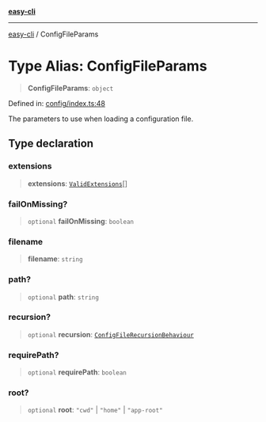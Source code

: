 [**easy-cli**](../README.md)

***

[easy-cli](../globals.md) / ConfigFileParams

# Type Alias: ConfigFileParams

> **ConfigFileParams**: `object`

Defined in: [config/index.ts:48](https://github.com/patrickeaton/easy-cli/blob/74d97c3fa8c354b7b3193533a1494ff778ae7a99/src/config/index.ts#L48)

The parameters to use when loading a configuration file.

## Type declaration

### extensions

> **extensions**: [`ValidExtensions`](ValidExtensions.md)[]

### failOnMissing?

> `optional` **failOnMissing**: `boolean`

### filename

> **filename**: `string`

### path?

> `optional` **path**: `string`

### recursion?

> `optional` **recursion**: [`ConfigFileRecursionBehaviour`](ConfigFileRecursionBehaviour.md)

### requirePath?

> `optional` **requirePath**: `boolean`

### root?

> `optional` **root**: `"cwd"` \| `"home"` \| `"app-root"`
